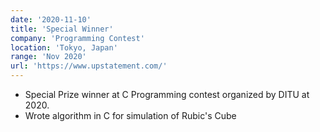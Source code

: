 ```yaml
---
date: '2020-11-10'
title: 'Special Winner'
company: 'Programming Contest'
location: 'Tokyo, Japan'
range: 'Nov 2020'
url: 'https://www.upstatement.com/'
---
```


- Special Prize winner at C Programming contest organized by DITU at 2020.
- Wrote algorithm in C for simulation of Rubic's Cube 
